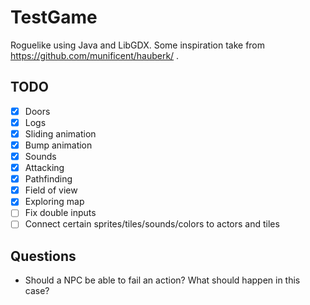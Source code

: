 # TestGame

Roguelike using Java and LibGDX.
Some inspiration take from https://github.com/munificent/hauberk/ .

## TODO
- [x] Doors
- [x] Logs
- [x] Sliding animation
- [x] Bump animation
- [x] Sounds
- [x] Attacking
- [x] Pathfinding
- [x] Field of view
- [x] Exploring map
- [ ] Fix double inputs
- [ ] Connect certain sprites/tiles/sounds/colors to actors and tiles

## Questions
- Should a NPC be able to fail an action? What should happen in this case?
